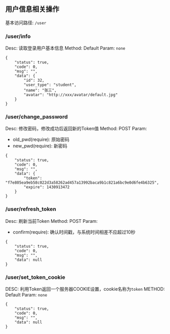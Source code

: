## 用户信息相关操作
基本访问路径: `/user`

### /user/info
Desc: 读取登录用户基本信息
Method: Default
Param: `none`
```
{
    "status": true,
    "code": 0,
    "msg": "",
    "data": {
        "id": 32,
        "user_type": "student",
        "name": "张三",
        "avatar": "http://xxx/avatar/default.jpg"
    }
}
```

### /user/change_password
Desc: 修改密码，修改成功后返回新的Token值
Method: POST
Param:

* old_pwd(require): 原始密码
* new_pwd(require): 新密码

```
{
    "status": true,
    "code": 0,
    "msg": "",
    "data": {
        "token": "f7e805ea9eb58c022d3a58262ad457a13992baca9b1c821a6bc9e0d6fe4b6325",
        "expire": 1430913472
    }
}
```

### /user/refresh_token
Desc: 刷新当前Token
Method: POST
Param:

* confirm(require): 确认时间戳，与系统时间相差不应超过10秒

```
{
    "status": true,
    "code": 0,
    "msg": "",
    "data": null
}
```

### /user/set_token_cookie
DESC: 利用Token返回一个服务器COOKIE设置，cookie名称为`token`
METHOD: Default
Param: `none`

```
{
    "status": true,
    "code": 0,
    "msg": "",
    "data": null
}
```